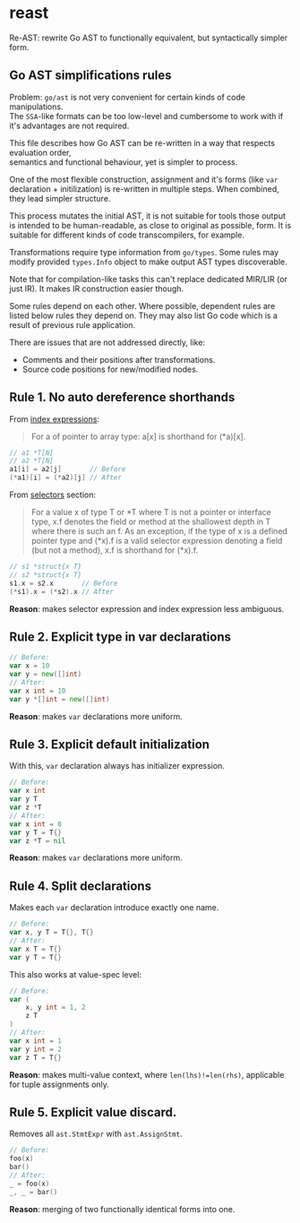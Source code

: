 # reast

Re-AST: rewrite Go AST to functionally equivalent, but syntactically simpler form.

## Go AST simplifications rules

Problem: `go/ast` is not very convenient for certain kinds of code manipulations.  
The `SSA`-like formats can be too low-level
and cumbersome to work with if it's advantages are not required.

This file describes how Go AST can be re-written in a way that respects evaluation order,  
semantics and functional behaviour, yet is simpler to process.

One of the most flexible construction, assignment and it's
forms (like `var` declaration + initilization) is re-written
in multiple steps. When combined, they lead simpler structure.

This process mutates the initial AST, it is not suitable
for tools those output is intended to be human-readable,
as close to original as possible, form.
It is suitable for different kinds of code transcompilers, for example.

Transformations require type information from `go/types`.
Some rules may modify provided `types.Info` object to
make output AST types discoverable.

Note that for compilation-like tasks this can't replace dedicated 
MIR/LIR (or just IR). 
It makes IR construction easier though.

Some rules depend on each other.
Where possible, dependent rules are listed below rules
they depend on. They may also list Go code which is a
result of previous rule application.

There are issues that are not addressed directly, like:
* Comments and their positions after transformations.
* Source code positions for new/modified nodes.

## Rule 1. No auto dereference shorthands

From [index expressions](https://golang.org/ref/spec#Index_expressions):
> For a of pointer to array type: a[x] is shorthand for (*a)[x].

```go
// a1 *T[N]
// a2 *T[N]
a1[i] = a2[j]       // Before
(*a1)[i] = (*a2)[j] // After
```

From [selectors](https://golang.org/ref/spec#Selectors) section:
> For a value x of type T or *T where T is not a pointer or interface type, 
> x.f denotes the field or method at the shallowest depth in T where there is such an f.
> As an exception, if the type of x is a defined pointer type 
> and (*x).f is a valid selector expression denoting a field (but not a method), 
> x.f is shorthand for (*x).f. 

```go
// s1 *struct{x T}
// s2 *struct{x T}
s1.x = s2.x       // Before
(*s1).x = (*s2).x // After
```

**Reason**: makes selector expression and index expression less ambiguous.

## Rule 2. Explicit type in var declarations

```go
// Before:
var x = 10
var y = new([]int)
// After:
var x int = 10
var y *[]int = new([]int)
```

**Reason**: makes `var` declarations more uniform.

## Rule 3. Explicit default initialization

With this, `var` declaration always has initializer expression.

```go
// Before:
var x int
var y T
var z *T
// After:
var x int = 0
var y T = T{}
var z *T = nil
```

**Reason**: makes `var` declarations more uniform.

## Rule 4. Split declarations

Makes each `var` declaration introduce exactly one name.

```go
// Before:
var x, y T = T{}, T{}
// After:
var x T = T{}
var y T = T{}
```

This also works at value-spec level:

```go
// Before:
var (
    x, y int = 1, 2
    z T
)
// After:
var x int = 1
var y int = 2
var z T = T{}
```

**Reason**: makes multi-value context, where `len(lhs)!=len(rhs)`, 
applicable for tuple assignments only.

## Rule 5. Explicit value discard.

Removes all `ast.StmtExpr` with `ast.AssignStmt`.

```go
// Before:
foo(x)
bar()
// After:
_ = foo(x)
_, _ = bar()
```

**Reason**: merging of two functionally identical forms into one.
